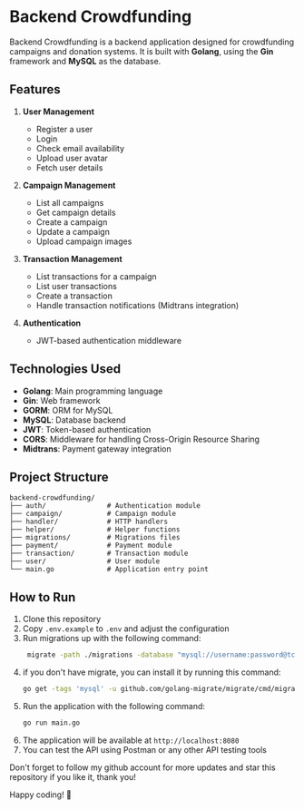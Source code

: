 # Backend Crowdfunding

Backend Crowdfunding is a backend application designed for crowdfunding campaigns and donation systems. It is built with **Golang**, using the **Gin** framework and **MySQL** as the database.

## Features

1. **User Management**
    - Register a user
    - Login
    - Check email availability
    - Upload user avatar
    - Fetch user details

2. **Campaign Management**
    - List all campaigns
    - Get campaign details
    - Create a campaign
    - Update a campaign
    - Upload campaign images

3. **Transaction Management**
    - List transactions for a campaign
    - List user transactions
    - Create a transaction
    - Handle transaction notifications (Midtrans integration)

4. **Authentication**
    - JWT-based authentication middleware

## Technologies Used

- **Golang**: Main programming language
- **Gin**: Web framework
- **GORM**: ORM for MySQL
- **MySQL**: Database backend
- **JWT**: Token-based authentication
- **CORS**: Middleware for handling Cross-Origin Resource Sharing
- **Midtrans**: Payment gateway integration

## Project Structure

```plaintext
backend-crowdfunding/
├── auth/               # Authentication module
├── campaign/           # Campaign module
├── handler/            # HTTP handlers
├── helper/             # Helper functions
├── migrations/         # Migrations files
├── payment/            # Payment module
├── transaction/        # Transaction module
├── user/               # User module
└── main.go             # Application entry point
```

## How to Run

1. Clone this repository
2. Copy `.env.example` to `.env` and adjust the configuration
3. Run migrations up with the following command:
    ```bash
     migrate -path ./migrations -database "mysql://username:password@tcp(127.0.0.1:3306)/database_name?multiStatements=true" up
    ```
4. if you don't have migrate, you can install it by running this command:
    ```bash
    go get -tags 'mysql' -u github.com/golang-migrate/migrate/cmd/migrate
    ```
5. Run the application with the following command:
    ```bash
    go run main.go
    ```
6. The application will be available at `http://localhost:8080`
7. You can test the API using Postman or any other API testing tools

    
Don't forget to follow my github account for more updates and star this repository if you like it, thank you!

Happy coding! 🚀